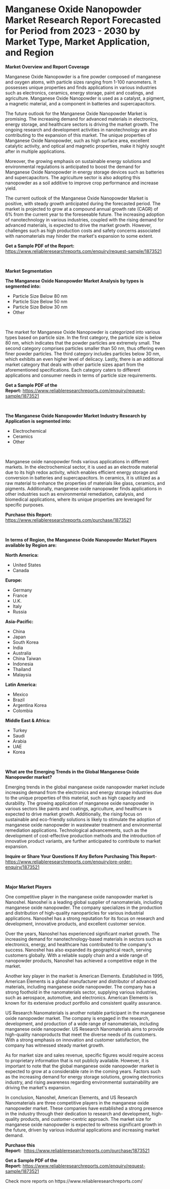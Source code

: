 <p><h1>Manganese Oxide Nanopowder Market Research Report Forecasted for Period from 2023 -  2030 by Market Type, Market Application, and Region</h1></p><p><strong>Market Overview and Report Coverage</strong></p>
<p><p>Manganese Oxide Nanopowder is a fine powder composed of manganese and oxygen atoms, with particle sizes ranging from 1-100 nanometers. It possesses unique properties and finds applications in various industries such as electronics, ceramics, energy storage, paint and coatings, and agriculture. Manganese Oxide Nanopowder is used as a catalyst, a pigment, a magnetic material, and a component in batteries and supercapacitors.</p><p>The future outlook for the Manganese Oxide Nanopowder Market is promising. The increasing demand for advanced materials in electronics, energy storage, and healthcare sectors is driving the market growth. The ongoing research and development activities in nanotechnology are also contributing to the expansion of this market. The unique properties of Manganese Oxide Nanopowder, such as high surface area, excellent catalytic activity, and optical and magnetic properties, make it highly sought after in multiple applications.</p><p>Moreover, the growing emphasis on sustainable energy solutions and environmental regulations is anticipated to boost the demand for Manganese Oxide Nanopowder in energy storage devices such as batteries and supercapacitors. The agriculture sector is also adopting this nanopowder as a soil additive to improve crop performance and increase yield.</p><p>The current outlook of the Manganese Oxide Nanopowder Market is positive, with steady growth anticipated during the forecasted period. The market is projected to grow at a compound annual growth rate (CAGR) of 6% from the current year to the foreseeable future. The increasing adoption of nanotechnology in various industries, coupled with the rising demand for advanced materials, is expected to drive the market growth. However, challenges such as high production costs and safety concerns associated with nanomaterials may hinder the market's expansion to some extent.</p></p>
<p><strong>Get a Sample PDF of the Report:</strong> <a href="https://www.reliableresearchreports.com/enquiry/request-sample/1873521">https://www.reliableresearchreports.com/enquiry/request-sample/1873521</a></p>
<p>&nbsp;</p>
<p><strong>Market Segmentation</strong></p>
<p><strong>The Manganese Oxide Nanopowder Market Analysis by types is segmented into:</strong></p>
<p><ul><li>Particle Size Below 80 nm</li><li>Particle Size Below 50 nm</li><li>Particle Size Below 30 nm</li><li>Other</li></ul></p>
<p>&nbsp;</p>
<p><p>The market for Manganese Oxide Nanopowder is categorized into various types based on particle size. In the first category, the particle size is below 80 nm, which indicates that the powder particles are extremely small. The second category comprises particles smaller than 50 nm, thus offering even finer powder particles. The third category includes particles below 30 nm, which exhibits an even higher level of delicacy. Lastly, there is an additional market category that deals with other particle sizes apart from the aforementioned specifications. Each category caters to different applications and consumer needs in terms of particle size requirements.</p></p>
<p><strong>Get a Sample PDF of the Report:</strong>&nbsp;<a href="https://www.reliableresearchreports.com/enquiry/request-sample/1873521">https://www.reliableresearchreports.com/enquiry/request-sample/1873521</a></p>
<p>&nbsp;</p>
<p><strong>The Manganese Oxide Nanopowder Market Industry Research by Application is segmented into:</strong></p>
<p><ul><li>Electrochemical</li><li>Ceramics</li><li>Other</li></ul></p>
<p>&nbsp;</p>
<p><p>Manganese oxide nanopowder finds various applications in different markets. In the electrochemical sector, it is used as an electrode material due to its high redox activity, which enables efficient energy storage and conversion in batteries and supercapacitors. In ceramics, it is utilized as a raw material to enhance the properties of materials like glass, ceramics, and pigments. Additionally, manganese oxide nanopowder finds applications in other industries such as environmental remediation, catalysis, and biomedical applications, where its unique properties are leveraged for specific purposes.</p></p>
<p><strong>Purchase this Report:</strong>&nbsp; <a href="https://www.reliableresearchreports.com/purchase/1873521">https://www.reliableresearchreports.com/purchase/1873521</a></p>
<p>&nbsp;</p>
<p><strong>In terms of Region, the Manganese Oxide Nanopowder Market Players available by Region are:</strong></p>
<p>
    <p> <strong> North America: </strong>
        <ul>
            <li>United States</li>
            <li>Canada</li>
        </ul>
        </p> 
    <p> <strong> Europe: </strong>
        <ul>
            <li>Germany</li>
            <li>France</li>
            <li>U.K.</li>
            <li>Italy</li>
            <li>Russia</li>
        </ul>
        </p> 
    <p> <strong> Asia-Pacific: </strong>
        <ul>
            <li>China</li>
            <li>Japan</li>
            <li>South Korea</li>
            <li>India</li>
            <li>Australia</li>
            <li>China Taiwan</li>
            <li>Indonesia</li>
            <li>Thailand</li>
            <li>Malaysia</li>
        </ul>
        </p> 
    <p> <strong> Latin America: </strong>
        <ul>
            <li>Mexico</li>
            <li>Brazil</li>
            <li>Argentina Korea</li>
            <li>Colombia</li>
        </ul>
        </p> 
    <p> <strong> Middle East & Africa: </strong>
        <ul>
            <li>Turkey</li>
            <li>Saudi</li>
            <li>Arabia</li>
            <li>UAE</li>
            <li>Korea</li>
        </ul>
    </p>
    </p>
<p>&nbsp;</p>
<p><strong>What are the Emerging Trends in the Global Manganese Oxide Nanopowder market?</strong></p>
<p><p>Emerging trends in the global manganese oxide nanopowder market include increasing demand from the electronics and energy storage industries due to the unique properties of this material, such as high capacity and durability. The growing application of manganese oxide nanopowder in various sectors like paints and coatings, agriculture, and healthcare is expected to drive market growth. Additionally, the rising focus on sustainable and eco-friendly solutions is likely to stimulate the adoption of manganese oxide nanopowder in wastewater treatment and environmental remediation applications. Technological advancements, such as the development of cost-effective production methods and the introduction of innovative product variants, are further anticipated to contribute to market expansion.</p></p>
<p><strong>Inquire or Share Your Questions If Any Before Purchasing This Report</strong>- <a href="https://www.reliableresearchreports.com/enquiry/pre-order-enquiry/1873521">https://www.reliableresearchreports.com/enquiry/pre-order-enquiry/1873521</a></p>
<p>&nbsp;</p>
<p><strong>Major Market Players</strong></p>
<p><p>One competitive player in the manganese oxide nanopowder market is Nanoshel. Nanoshel is a leading global supplier of nanomaterials, including manganese oxide nanopowder. The company specializes in the production and distribution of high-quality nanoparticles for various industrial applications. Nanoshel has a strong reputation for its focus on research and development, innovative products, and excellent customer service.</p><p>Over the years, Nanoshel has experienced significant market growth. The increasing demand for nanotechnology-based materials in sectors such as electronics, energy, and healthcare has contributed to the company's success. Nanoshel has also expanded its geographical reach, serving customers globally. With a reliable supply chain and a wide range of nanopowder products, Nanoshel has achieved a competitive edge in the market.</p><p>Another key player in the market is American Elements. Established in 1995, American Elements is a global manufacturer and distributor of advanced materials, including manganese oxide nanopowder. The company has a strong foothold in the nanomaterials sector, supplying various industries, such as aerospace, automotive, and electronics. American Elements is known for its extensive product portfolio and consistent quality assurance.</p><p>US Research Nanomaterials is another notable participant in the manganese oxide nanopowder market. The company is engaged in the research, development, and production of a wide range of nanomaterials, including manganese oxide nanopowder. US Research Nanomaterials aims to provide high-quality nanoproducts that meet the diverse needs of its customers. With a strong emphasis on innovation and customer satisfaction, the company has witnessed steady market growth.</p><p>As for market size and sales revenue, specific figures would require access to proprietary information that is not publicly available. However, it is important to note that the global manganese oxide nanopowder market is expected to grow at a considerable rate in the coming years. Factors such as the increasing demand for energy storage solutions, growing electronics industry, and rising awareness regarding environmental sustainability are driving the market's expansion.</p><p>In conclusion, Nanoshel, American Elements, and US Research Nanomaterials are three competitive players in the manganese oxide nanopowder market. These companies have established a strong presence in the industry through their dedication to research and development, high-quality products, and customer-centric approach. The market size for manganese oxide nanopowder is expected to witness significant growth in the future, driven by various industrial applications and increasing market demand.</p></p>
<p><strong>Purchase this Report:</strong>&nbsp;&nbsp;<a href="https://www.reliableresearchreports.com/purchase/1873521">https://www.reliableresearchreports.com/purchase/1873521</a></p>
<p></p>
<p><strong>Get a Sample PDF of the Report:</strong>&nbsp;<a href="https://www.reliableresearchreports.com/enquiry/request-sample/1873521">https://www.reliableresearchreports.com/enquiry/request-sample/1873521</a></p>
<p>Check more reports on https://www.reliableresearchreports.com/</p>